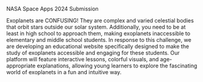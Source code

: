 NASA Space Apps 2024 Submission

Exoplanets are CONFUSING! They are complex and varied celestial bodies that orbit stars outside our solar system. Additionally, you need to be at least in high school to approach them, making exoplanets inaccessible to elementary and middle school students.  In response to this challenge, we are developing an educational website specifically designed to make the study of exoplanets accessible and engaging for these students. Our platform will feature interactive lessons, colorful visuals, and age-appropriate explanations, allowing young learners to explore the fascinating world of exoplanets in a fun and intuitive way.
